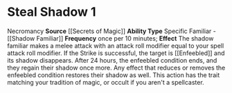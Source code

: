 ﻿---
ability_type: Specific Familiar - Shadow Familiar
actions: '[one-action]'
frequency: once per 10 minutes
id: '55'
name: Steal Shadow
rarity: Common
requirement: null
source: '[[DATABASE/source/Secrets of Magic|Secrets of Magic]]'
trait: null
type: Familiar Ability

---
# Steal Shadow <span class="action-icon">1</span>

<span class="item-trait">Necromancy</span>
**Source** [[Secrets of Magic]] 
**Ability Type** Specific Familiar - [[Shadow Familiar]]
**Frequency** once per 10 minutes; **Effect** The shadow familiar makes a melee attack with an attack roll modifier equal to your spell attack roll modifier. If the Strike is successful, the target is [[Enfeebled]] and its shadow disappears. After 24 hours, the enfeebled condition ends, and they regain their shadow once more. Any effect that reduces or removes the enfeebled condition restores their shadow as well.
 This action has the trait matching your tradition of magic, or occult if you aren't a spellcaster.
